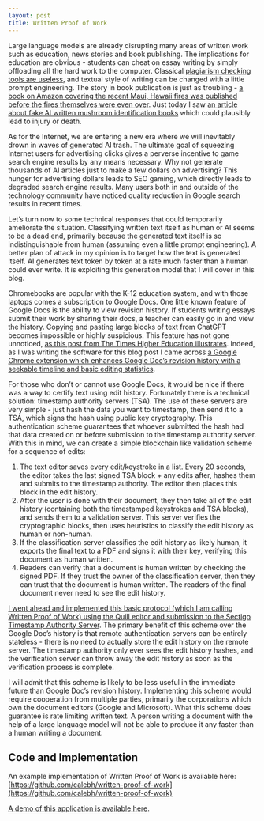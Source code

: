 ```yaml
---
layout: post
title: Written Proof of Work
---
```


Large language models are already disrupting many areas of written work such as education, news stories and book publishing. The implications for education are obvious - students can cheat on essay writing by simply offloading all the hard work to the computer. Classical [plagiarism checking tools are useless](https://www.businessinsider.com/ai-detectors-cant-detect-students-using-chatgpt-2023-9), and textual style of writing can be changed with a little prompt engineering. The story in book publication is just as troubling - [a book on Amazon covering the recent Maui, Hawaii fires was published before the fires themselves were even over](https://goodereader.com/blog/electronic-readers/amazon-bestselling-book-published-2-days-into-maui-wildfires-raising-red-flags). Just today I saw [an article about fake AI written mushroom identification books](https://www.theguardian.com/technology/2023/sep/01/mushroom-pickers-urged-to-avoid-foraging-books-on-amazon-that-appear-to-be-written-by-ai) which could plausibly lead to injury or death.

As for the Internet, we are entering a new era where we will inevitably drown in waves of generated AI trash. The ultimate goal of squeezing Internet users for advertising clicks gives a perverse incentive to game search engine results by any means necessary. Why not generate thousands of AI articles just to make a few dollars on advertising? This hunger for advertising dollars leads to SEO gaming, which directly leads to degraded search engine results. Many users both in and outside of the technology community have noticed quality reduction in Google search results in recent times.

Let’s turn now to some technical responses that could temporarily ameliorate the situation. Classifying written text itself as human or AI seems to be a dead end, primarily because the generated text itself is so indistinguishable from human (assuming even a little prompt engineering). A better plan of attack in my opinion is to target how the text is generated itself. AI generates text token by token at a rate much faster than a human could ever write. It is exploiting this generation model that I will cover in this blog.

Chromebooks are popular with the K-12 education system, and with those laptops comes a subscription to Google Docs. One little known feature of Google Docs is the ability to view revision history. If students writing essays submit their work by sharing their docs, a teacher can easily go in and view the history. Copying and pasting large blocks of text from ChatGPT becomes impossible or highly suspicious. This feature has not gone unnoticed, [as this post from The Times Higher Education illustrates](https://www.timeshighereducation.com/campus/simple-hack-chatgptproof-assignments-using-google-drive). Indeed, as I was writing the software for this blog post I came across [a Google Chrome extension which enhances Google Doc’s revision history with a seekable timeline and basic editing statistics](https://www.revisionhistory.com/).

For those who don’t or cannot use Google Docs, it would be nice if there was a way to certify text using edit history. Fortunately there is a technical solution: timestamp authority servers (TSA). The use of these servers are very simple - just hash the data you want to timestamp, then send it to a TSA, which signs the hash using public key cryptography. This authentication scheme guarantees that whoever submitted the hash had that data created on or before submission to the timestamp authority server. With this in mind, we can create a simple blockchain like validation scheme for a sequence of edits:

1. The text editor saves every edit/keystroke in a list. Every 20 seconds, the editor takes the last signed TSA block + any edits after, hashes them and submits to the timestamp authority. The editor then places this block in the edit history.
2. After the user is done with their document, they then take all of the edit history (containing both the timestamped keystrokes and TSA blocks), and sends them to a validation server. This server verifies the cryptographic blocks, then uses heuristics to classify the edit history as human or non-human.
3. If the classification server classifies the edit history as likely human, it exports the final text to a PDF and signs it with their key, verifying this document as human written.
4. Readers can verify that a document is human written by checking the signed PDF. If they trust the owner of the classification server, then they can trust that the document is human written. The readers of the final document never need to see the edit history.

[I went ahead and implemented this basic protocol (which I am calling Written Proof of Work) using the Quill editor and submission to the Sectigo Timestamp Authority Server](written-proof-of-work/index.html). The primary benefit of this scheme over the Google Doc’s history is that remote authentication servers can be entirely stateless - there is no need to actually store the edit history on the remote server. The timestamp authority only ever sees the edit history hashes, and the verification server can throw away the edit history as soon as the verification process is complete.

I will admit that this scheme is likely to be less useful in the immediate future than Google Doc’s revision history. Implementing this scheme would require cooperation from multiple parties, primarily the corporations which own the document editors (Google and Microsoft). What this scheme does guarantee is rate limiting written text. A person writing a document with the help of a large language model will not be able to produce it any faster than a human writing a document.

## Code and Implementation

An example implementation of Written Proof of Work is available here: [https://github.com/calebh/written-proof-of-work](https://github.com/calebh/written-proof-of-work)

[A demo of this application is available here](written-proof-of-work/index.html).